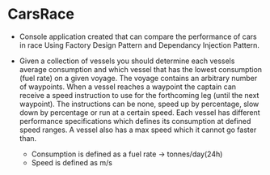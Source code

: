 # CarsRace
- Console application created that can compare the performance of cars in race Using Factory Design Pattern and Dependancy Injection Pattern.

- Given a collection of vessels you should determine each vessels average consumption and which vessel that has the lowest consumption (fuel rate) on a given voyage. The voyage contains an arbitrary number of waypoints. When a vessel reaches a waypoint the captain can receive a speed instruction to use for the forthcoming leg (until the next waypoint). The instructions can be none, speed up by percentage, slow down by percentage or run at a certain speed. Each vessel has different performance specifications which defines its consumption at defined speed ranges. A vessel also has a max speed which it cannot go faster than.
   - Consumption is defined as a fuel rate -> tonnes/day(24h)
   - Speed is defined as m/s
   
